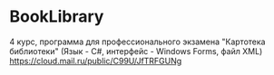 # BookLibrary
4 курс, программа для профессионального экзамена "Картотека библиотеки" (Язык - С#, интерфейс - Windows Forms, файл XML)
https://cloud.mail.ru/public/C99U/JfTRFGUNg
